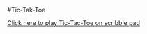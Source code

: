 #Tic-Tak-Toe

[Click here to play Tic-Tac-Toe on scribble pad](https://app.scribbler.live/?jsnb=github:AbhishekSingh444/tictactoe.rep/Tic-Tac-Toe1)
